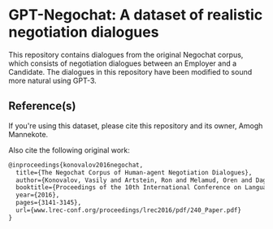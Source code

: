 # GPT-Negochat: A dataset of realistic negotiation dialogues

This repository contains dialogues from the original Negochat corpus, which consists of negotiation dialogues between an Employer and a Candidate. The dialogues in this repository have been modified to sound more natural using GPT-3.

## Reference(s)
If you're using this dataset, please cite this repository and its owner, Amogh Mannekote.

Also cite the following original work:
```latex
@inproceedings{konovalov2016negochat,
  title={The Negochat Corpus of Human-agent Negotiation Dialogues},
  author={Konovalov, Vasily and Artstein, Ron and Melamud, Oren and Dagan, Ido},
  booktitle={Proceedings of the 10th International Conference on Language Resources and Evaluation, LREC 2016},
  year={2016},
  pages={3141-3145},
  url={www.lrec-conf.org/proceedings/lrec2016/pdf/240_Paper.pdf}
}
```

